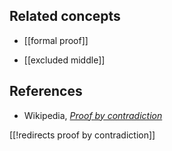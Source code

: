 
## Related concepts

* [[formal proof]]

* [[excluded middle]]

## References

* Wikipedia, _[Proof by contradiction](https://en.wikipedia.org/wiki/Proof_by_contradiction)_

[[!redirects proof by contradiction]]